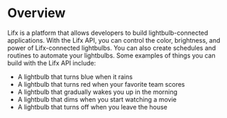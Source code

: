 # Overview

Lifx is a platform that allows developers to build lightbulb-connected applications. With the Lifx API, you can control the color, brightness, and power of Lifx-connected lightbulbs. You can also create schedules and routines to automate your lightbulbs. Some examples of things you can build with the Lifx API include:

- A lightbulb that turns blue when it rains
- A lightbulb that turns red when your favorite team scores
- A lightbulb that gradually wakes you up in the morning
- A lightbulb that dims when you start watching a movie
- A lightbulb that turns off when you leave the house

